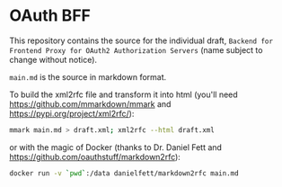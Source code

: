 # OAuth BFF 

This repository contains the source for the individual draft, `Backend for Frontend Proxy for OAuth2 Authorization Servers` (name subject to change without notice).

`main.md` is the source in markdown format. 

To build the xml2rfc file and transform it into html (you'll need https://github.com/mmarkdown/mmark and https://pypi.org/project/xml2rfc/):

```bash
mmark main.md > draft.xml; xml2rfc --html draft.xml
```

or with the magic of Docker (thanks to Dr. Daniel Fett and https://github.com/oauthstuff/markdown2rfc): 

```bash
docker run -v `pwd`:/data danielfett/markdown2rfc main.md
```
